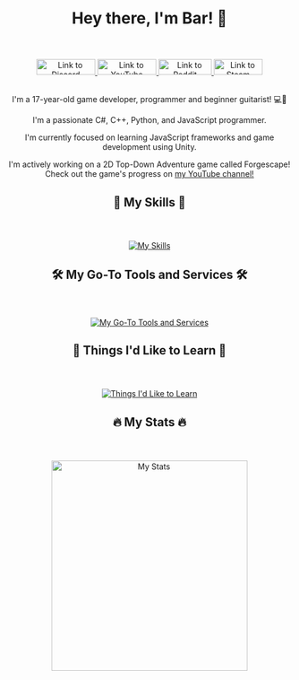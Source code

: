 <div id="header" align="center">
  <header>
    <h1>
      Hey there, I'm Bar! 👋
    </h1>
  </header>
  <div id="badges">
    <a href="https://discord.gg/F7VQ2hwfyw" target="_blank">
      <img src="https://img.shields.io/badge/Discord-%235865F2.svg?style=for-the-badge&logo=discord&logoColor=white" 
        alt="Link to Discord" 
        style="width: 104.75px; height: 28px">
    </a>
    <a href="https://youtube.com/@autumnfire_dev" target="_blank">
      <img src="https://img.shields.io/badge/YouTube-%23FF0000.svg?style=for-the-badge&logo=youtube&logoColor=white" 
        alt="Link to YouTube"
        style="width: 105.75px; height: 28px">
    </a>
    <a href="https://www.reddit.com/u/DetKewlDog" target="_blank">
      <img src="https://img.shields.io/badge/Reddit-%23FF4500.svg?style=for-the-badge&logo=reddit&logoColor=white" 
        alt="Link to Reddit"
        style="width: 94.5px; height: 28px">
    </a>
    <a href="https://steamcommunity.com/id/DetKewlDog" target="_blank">
      <img src="https://img.shields.io/badge/steam-%23000000.svg?style=for-the-badge&logo=steam&logoColor=white" 
        alt="Link to Steam"
        style="width: 87.25px; height: 28px">
    </a>
  </div>
<!--  <br>
  <a href="https://discord.gg/F7VQ2hwfyw" target="_blank">
    <img src="https://discordapp.com/api/guilds/877148912262197258/widget.png?style=banner2" 
      alt="Join my Discord Server" 
      style="width: 320px; height: 76px">
  </a>
  <br>
  <br>-->
  
  <br>
  
  <p>I'm a 17-year-old game developer, programmer and beginner guitarist! 💻🎸</p>
  
  <p>
    I'm a passionate C#, C++, Python, and JavaScript programmer.
  </p>
  <p>
    I'm currently focused on learning JavaScript frameworks and game development using Unity.
  </p>
  <p>
    I'm actively working on a 2D Top-Down Adventure game called Forgescape!<br>Check out the game's progress on <a href="https://youtube.com/@autumnfire_dev">my YouTube channel!</a><br>
  </p>
  
  <header>
    <h2 id="my-skills">💼 My Skills 💼</h2>
  </header>
  <p>
    <a href="https://skillicons.dev" target="_blank">
      <img src="https://skillicons.dev/icons?i=cs,unity,py,flask,cpp,c,react,nodejs,js,html,css,vite" 
        alt="My Skills">
    </a>
  </p>
  
  <header>
    <h2 id="my-go-to-tools-and-services">🛠️ My Go-To Tools and Services 🛠️</h2>
  </header>
  <p>
    <a href="https://skillicons.dev" target="_blank">
      <img src="https://skillicons.dev/icons?i=vscode,visualstudio,replit,netlify,supabase" 
        alt="My Go-To Tools and Services">
    </a>
  </p>
  
  <header>
    <h2 id="things-i-d-like-to-learn">🚀 Things I'd Like to Learn 🚀</h2>
  </header>
  <p>
    <a href="https://skillicons.dev" target="_blank">
      <img src="https://skillicons.dev/icons?i=svelte,nextjs,linux,raspberrypi,ts,vim,lua,godot" 
        alt="Things I'd Like to Learn">
    </a>
  </p>

  <header>
    <h2 id="my-stats">🔥 My Stats 🔥</h2>
  </header>

  <img src="https://github-readme-stats-detkewldog.vercel.app/api/top-langs/?username=detkewldog&layout=donut&theme=nord&count_private=true&langs_count=10?" 
    alt="My Stats"
    loading="lazy"
    style="width: 350px; height: 375px">
</div>
